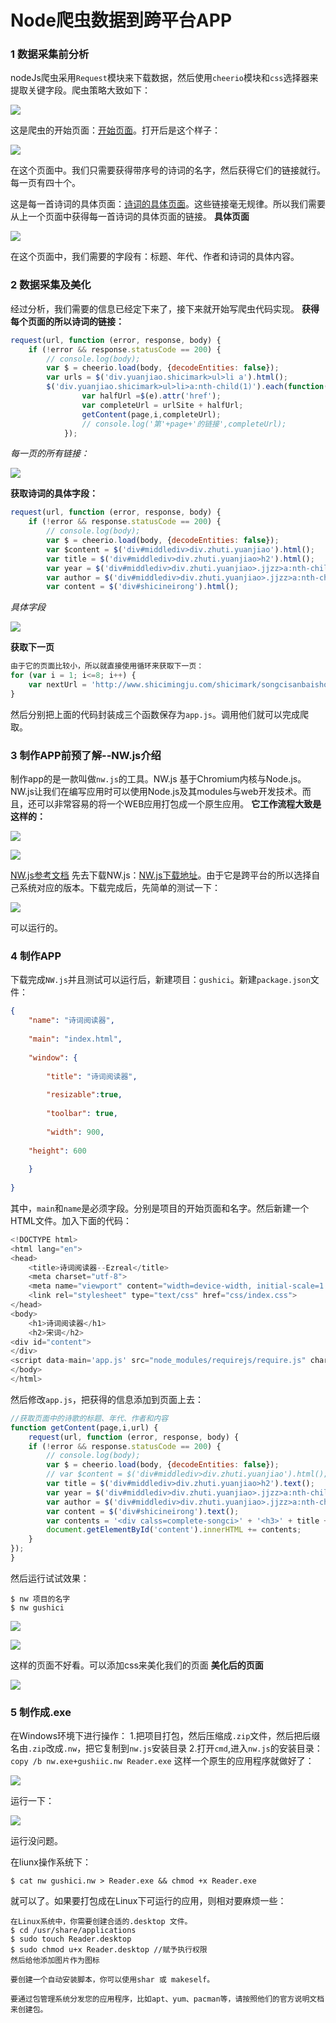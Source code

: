 # Node爬虫数据到跨平台APP

### 1 数据采集前分析
nodeJs爬虫采用`Request`模块来下载数据，然后使用`cheerio`模块和`css`选择器来提取关键字段。爬虫策略大致如下：

![](imgs/007.png)

这是爬虫的开始页面：[开始页面](http://www.shicimingju.com/shicimark/tangshisanbaishou_1.html)。打开后是这个样子：

![](imgs/010.png)

在这个页面中。我们只需要获得带序号的诗词的名字，然后获得它们的链接就行。每一页有四十个。

这是每一首诗词的具体页面：[诗词的具体页面](http://www.shicimingju.com/chaxun/list/2973.html)。这些链接毫无规律。所以我们需要从上一个页面中获得每一首诗词的具体页面的链接。
**具体页面**

![](imgs/011.png)

在这个页面中，我们需要的字段有：标题、年代、作者和诗词的具体内容。

### 2 数据采集及美化
经过分析，我们需要的信息已经定下来了，接下来就开始写爬虫代码实现。
**获得每个页面的所以诗词的链接：**
```JavaScript
request(url, function (error, response, body) {
    if (!error && response.statusCode == 200) {
        // console.log(body);
        var $ = cheerio.load(body, {decodeEntities: false});
        var urls = $('div.yuanjiao.shicimark>ul>li a').html();
        $('div.yuanjiao.shicimark>ul>li>a:nth-child(1)').each(function(i, e) {
                var halfUrl =$(e).attr('href');
                var completeUrl = urlSite + halfUrl;
                getContent(page,i,completeUrl);
                // console.log('第'+page+'的链接',completeUrl);
            });
```
*每一页的所有链接：*

![](imgs/014.png)

**获取诗词的具体字段：**
```JavaScript
request(url, function (error, response, body) {
    if (!error && response.statusCode == 200) {
        // console.log(body);
        var $ = cheerio.load(body, {decodeEntities: false});
        var $content = $('div#middlediv>div.zhuti.yuanjiao').html();
        var title = $('div#middlediv>div.zhuti.yuanjiao>h2').html();
        var year = $('div#middlediv>div.zhuti.yuanjiao>.jjzz>a:nth-child(1)').html();
        var author = $('div#middlediv>div.zhuti.yuanjiao>.jjzz>a:nth-child(2)').html();
        var content = $('div#shicineirong').html();
```
*具体字段*

![](imgs/013.png)

**获取下一页**
```JavaScript
由于它的页面比较小，所以就直接使用循环来获取下一页：
for (var i = 1; i<=8; i++) {
    var nextUrl = 'http://www.shicimingju.com/shicimark/songcisanbaishou_'+i+'.html';
}
```
然后分别把上面的代码封装成三个函数保存为`app.js`。调用他们就可以完成爬取。

### 3 制作APP前预了解--NW.js介绍
制作app的是一款叫做`nw.js`的工具。NW.js 基于Chromium内核与Node.js。NW.js让我们在编写应用时可以使用Node.js及其modules与web开发技术。而且，还可以非常容易的将一个WEB应用打包成一个原生应用。
**它工作流程大致是这样的：**

![](imgs/008.png)

![](imgs/009.png)

[NW.js参考文档](https://liuxp.me/nwjs/For%20Users/Getting%20Started/)
先去下载NW.js：[NW.js下载地址](https://nwjs.io/)。由于它是跨平台的所以选择自己系统对应的版本。下载完成后，先简单的测试一下：

![](imgs/001.png)

可以运行的。

### 4 制作APP
下载完成`NW.js`并且测试可以运行后，新建项目：`gushici`。新建`package.json`文件：
```json
{  
    "name": "诗词阅读器",  
  
    "main": "index.html",  
  
    "window": {  
          
        "title": "诗词阅读器",  
      
        "resizable":true,  
  
        "toolbar": true,  
  
        "width": 900,  
      
    "height": 600  
      
    }  
  
}  
```
其中，`main`和`name`是必须字段。分别是项目的开始页面和名字。然后新建一个HTML文件。加入下面的代码：
```JavaScript
<!DOCTYPE html>
<html lang="en">
<head>
    <title>诗词阅读器--Ezreal</title>
    <meta charset="utf-8">
    <meta name="viewport" content="width=device-width, initial-scale=1.0">
    <link rel="stylesheet" type="text/css" href="css/index.css">
</head>
<body>
    <h1>诗词阅读器</h1>
    <h2>宋词</h2>
<div id="content">
</div>
<script data-main='app.js' src="node_modules/requirejs/require.js" charset="utf-8"></script>
</body>
</html>
```
然后修改`app.js`，把获得的信息添加到页面上去：
```JavaScript
//获取页面中的诗歌的标题、年代、作者和内容
function getContent(page,i,url) {
    request(url, function (error, response, body) {
    if (!error && response.statusCode == 200) {
        // console.log(body);
        var $ = cheerio.load(body, {decodeEntities: false});
        // var $content = $('div#middlediv>div.zhuti.yuanjiao').html();
        var title = $('div#middlediv>div.zhuti.yuanjiao>h2').text();
        var year = $('div#middlediv>div.zhuti.yuanjiao>.jjzz>a:nth-child(1)').text();
        var author = $('div#middlediv>div.zhuti.yuanjiao>.jjzz>a:nth-child(2)').text();
        var content = $('div#shicineirong').text();
        var contents = '<div calss=complete-songci>' + '<h3>' + title + '</h3>' + '<div class=year-author>' + year + '*' + author + '</div>' + '<div class=songci><p>' + content + '</p></div>' + '</div>';
        document.getElementById('content').innerHTML += contents;
    }
});
}
```
然后运行试试效果：
```
$ nw 项目的名字
$ nw gushici
```

![](imgs/002.png)

![](imgs/003.png)

这样的页面不好看。可以添加css来美化我们的页面
**美化后的页面**

![](imgs/004.png)

### 5 制作成.exe
在Windows环境下进行操作：
1.把项目打包，然后压缩成`.zip`文件，然后把后缀名由`.zip`改成`.nw`，把它复制到`nw.js`安装目录
2.打开`cmd`,进入`nw.js`的安装目录：`copy /b nw.exe+gushiic.nw Reader.exe`
这样一个原生的应用程序就做好了：

![](imgs/006.png)

运行一下：

![](imgs/005.png)

运行没问题。

在liunx操作系统下：
```
$ cat nw gushici.nw > Reader.exe && chmod +x Reader.exe
```
就可以了。如果要打包成在Linux下可运行的应用，则相对要麻烦一些：
```
在Linux系统中，你需要创建合适的.desktop 文件。
$ cd /usr/share/applications
$ sudo touch Reader.desktop
$ sudo chmod u+x Reader.desktop //赋予执行权限
然后给他添加图片作为图标

要创建一个自动安装脚本，你可以使用shar 或 makeself。

要通过包管理系统分发您的应用程序，比如apt、yum、pacman等，请按照他们的官方说明文档来创建包。
```